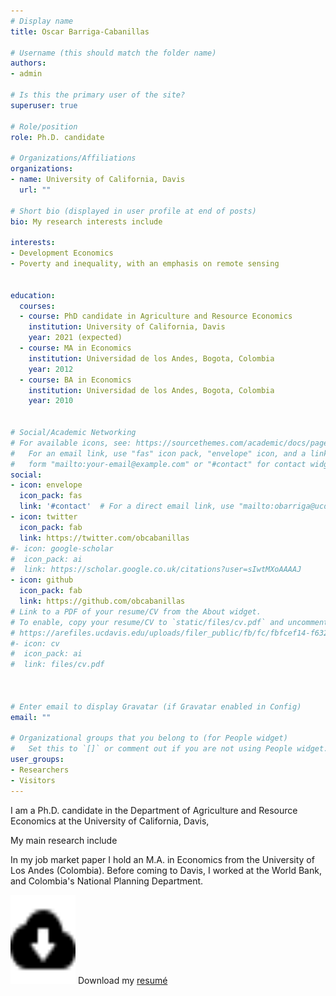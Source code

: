 ```yaml
---
# Display name
title: Oscar Barriga-Cabanillas

# Username (this should match the folder name)
authors:
- admin

# Is this the primary user of the site?
superuser: true

# Role/position
role: Ph.D. candidate

# Organizations/Affiliations
organizations:
- name: University of California, Davis
  url: ""

# Short bio (displayed in user profile at end of posts)
bio: My research interests include 

interests:
- Development Economics
- Poverty and inequality, with an emphasis on remote sensing


education:
  courses:
  - course: PhD candidate in Agriculture and Resource Economics
    institution: University of California, Davis
    year: 2021 (expected)
  - course: MA in Economics
    institution: Universidad de los Andes, Bogota, Colombia
    year: 2012
  - course: BA in Economics
    institution: Universidad de los Andes, Bogota, Colombia
    year: 2010


# Social/Academic Networking
# For available icons, see: https://sourcethemes.com/academic/docs/page-builder/#icons
#   For an email link, use "fas" icon pack, "envelope" icon, and a link in the
#   form "mailto:your-email@example.com" or "#contact" for contact widget.
social:
- icon: envelope
  icon_pack: fas
  link: '#contact'  # For a direct email link, use "mailto:obarriga@ucdavis.edu".
- icon: twitter
  icon_pack: fab
  link: https://twitter.com/obcabanillas
#- icon: google-scholar
#  icon_pack: ai
#  link: https://scholar.google.co.uk/citations?user=sIwtMXoAAAAJ
- icon: github
  icon_pack: fab
  link: https://github.com/obcabanillas
# Link to a PDF of your resume/CV from the About widget.
# To enable, copy your resume/CV to `static/files/cv.pdf` and uncomment the lines below.
# https://arefiles.ucdavis.edu/uploads/filer_public/fb/fc/fbfcef14-f632-42b0-b2ce-cbbcd100e91c/cv_oscarbarrigacabanillas.pdf
#- icon: cv
#  icon_pack: ai
#  link: files/cv.pdf



# Enter email to display Gravatar (if Gravatar enabled in Config)
email: ""

# Organizational groups that you belong to (for People widget)
#   Set this to `[]` or comment out if you are not using People widget.
user_groups:
- Researchers
- Visitors
---
```


I am a Ph.D. candidate in the Department of Agriculture and Resource Economics at the University of California, Davis,

My main research include

In my job market paper 
I hold an M.A. in Economics from the University of Los Andes (Colombia). Before coming to Davis, I worked at the World Bank, and Colombia's National Planning Department.

<body>
<img src="/images/download_icon.png" alt="" width="104" height="142"> Download my <a href=https://arefiles.ucdavis.edu/uploads/filer_public/fb/fc/fbfcef14-f632-42b0-b2ce-cbbcd100e91c/cv_oscarbarrigacabanillas.pdf target="_blank">resumé</a>

</body>
